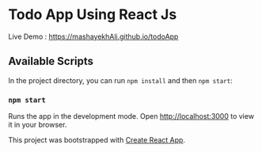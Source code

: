 # Todo App Using React Js
Live Demo : https://mashayekhAli.github.io/todoApp

## Available Scripts

In the project directory, you can run `npm install` and then `npm start`:

### `npm start`

Runs the app in the development mode.
Open [http://localhost:3000](http://localhost:3000) to view it in your browser.

This project was bootstrapped with [Create React App](https://github.com/facebook/create-react-app).
